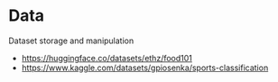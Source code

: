 # Data

Dataset storage and manipulation

- https://huggingface.co/datasets/ethz/food101
- https://www.kaggle.com/datasets/gpiosenka/sports-classification

